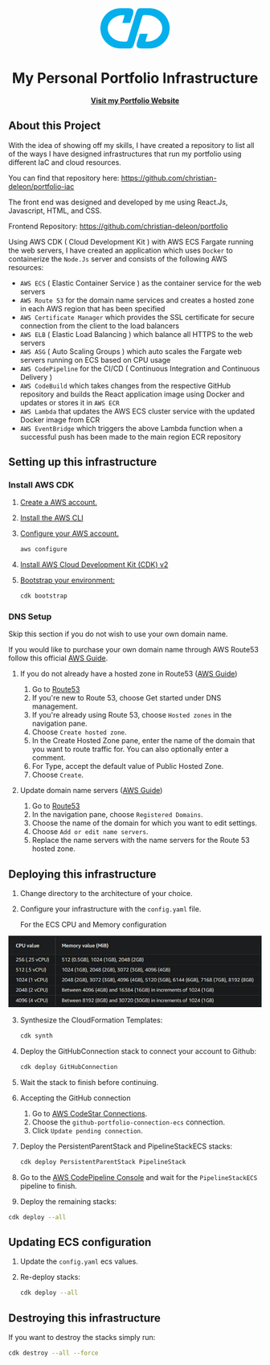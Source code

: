 <div align="center">
  <a href="https://christiandeleon.me/">
    <img src="images/logo192.png" alt="Logo" height="80">
  </a>

   <h1 align="center">My Personal Portfolio Infrastructure</h1>
   <a href="https://christiandeleon.me/"><strong>Visit my Portfolio Website</strong></a>

</div>

## About this Project

With the idea of showing off my skills, I have created a repository to list all of the ways I have designed infrastructures that run my portfolio using different IaC and cloud resources.

You can find that repository here: https://github.com/christian-deleon/portfolio-iac

The front end was designed and developed by me using React.Js, Javascript, HTML, and CSS.

Frontend Repository: https://github.com/christian-deleon/portfolio

Using AWS CDK ( Cloud Development Kit ) with AWS ECS Fargate running the web servers, I have created an application which uses `Docker` to containerize the `Node.Js` server and consists of the following AWS resources:

- `AWS ECS` ( Elastic Container Service ) as the container service for the web servers
- `AWS Route 53` for the domain name services and creates a hosted zone in each AWS region that has been specified
- `AWS Certificate Manager` which provides the SSL certificate for secure connection from the client to the load balancers
- `AWS ELB` ( Elastic Load Balancing ) which balance all HTTPS to the web servers
- `AWS ASG` ( Auto Scaling Groups ) which auto scales the Fargate web servers running on ECS based on CPU usage
- `AWS CodePipeline` for the CI/CD ( Continuous Integration and Continuous Delivery )
- `AWS CodeBuild` which takes changes from the respective GitHub repository and builds the React application image using Docker and updates or stores it in `AWS ECR`
- `AWS Lambda` that updates the AWS ECS cluster service with the updated Docker image from ECR
- `AWS EventBridge` which triggers the above Lambda function when a successful push has been made to the main region ECR repository

## Setting up this infrastructure

### Install AWS CDK

1. [Create a AWS account.](https://docs.aws.amazon.com/accounts/latest/reference/manage-acct-creating.html)

2. [Install the AWS CLI](https://docs.aws.amazon.com/cli/latest/userguide/getting-started-install.html)

3. [Configure your AWS account.](https://docs.aws.amazon.com/cli/latest/userguide/cli-configure-quickstart.html)

   ```bash
   aws configure
   ```

4. [Install AWS Cloud Development Kit (CDK) v2](https://docs.aws.amazon.com/cdk/v2/guide/getting_started.html)

5. [Bootstrap your environment:](https://docs.aws.amazon.com/cdk/v2/guide/bootstrapping.html)
   
   ```bash
   cdk bootstrap
   ```

### DNS Setup

Skip this section if you do not wish to use your own domain name.

If you would like to purchase your own domain name through AWS Route53 follow this official [AWS Guide](https://docs.aws.amazon.com/Route53/latest/DeveloperGuide/domain-register.html#domain-register-procedure).

1. If you do not already have a hosted zone in Route53 ([AWS Guide](https://docs.aws.amazon.com/Route53/latest/DeveloperGuide/CreatingHostedZone.html))

   1. Go to [Route53](https://console.aws.amazon.com/route53)
   2. If you're new to Route 53, choose Get started under DNS management.
   3. If you're already using Route 53, choose `Hosted zones` in the navigation pane.
   4. Choose `Create hosted zone`.
   5. In the Create Hosted Zone pane, enter the name of the domain that you want to route traffic for. You can also optionally enter a comment.
   6. For Type, accept the default value of Public Hosted Zone.
   7. Choose `Create`.

2. Update domain name servers ([AWS Guide](https://docs.aws.amazon.com/Route53/latest/DeveloperGuide/domain-name-servers-glue-records.html#domain-name-servers-glue-records-adding-changing))
   1. Go to [Route53](https://console.aws.amazon.com/route53)
   2. In the navigation pane, choose `Registered Domains`.
   3. Choose the name of the domain for which you want to edit settings.
   4. Choose `Add or edit name servers`.
   5. Replace the name servers with the name servers for the Route 53 hosted zone.

## Deploying this infrastructure

1. Change directory to the architecture of your choice.

2. Configure your infrastructure with the `config.yaml` file.

   For the ECS CPU and Memory configuration
<div align="left">
  <img alt="Demo" src="./images/fargate_cpu_memory_chart.png" />
</div>

3. Synthesize the CloudFormation Templates:
    ```bash
    cdk synth
    ```

4. Deploy the GitHubConnection stack to connect your account to Github:
   ```bash
   cdk deploy GitHubConnection
   ```

5. Wait the stack to finish before continuing.

6. Accepting the GitHub connection 
   
   1. Go to [AWS CodeStar Connections](https://console.aws.amazon.com/codesuite/settings/connections).
   2. Choose the `github-portfolio-connection-ecs` connection.
   3. Click `Update pending connection`.

7. Deploy the PersistentParentStack and PipelineStackECS stacks:
   ```bash
   cdk deploy PersistentParentStack PipelineStack
   ```

8. Go to the [AWS CodePipeline Console](https://console.aws.amazon.com/codesuite/codepipeline/pipelines) and wait for the `PipelineStackECS` pipeline to finish.

9.  Deploy the remaining stacks:
   ```bash
   cdk deploy --all
   ``` 

## Updating ECS configuration

1. Update the `config.yaml` ecs values.

2. Re-deploy stacks:
   ```bash
   cdk deploy --all
   ``` 

## Destroying this infrastructure

If you want to destroy the stacks simply run:
   ```bash
   cdk destroy --all --force
   ```